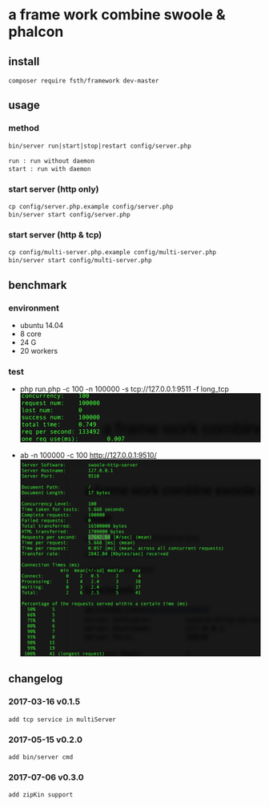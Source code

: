 # a frame work combine swoole & phalcon

## install
```
composer require fsth/framework dev-master
```

## usage

### method
```
bin/server run|start|stop|restart config/server.php
```
```
run : run without daemon
start : run with daemon
```

### start server (http only)
```
cp config/server.php.example config/server.php
bin/server start config/server.php 
```

### start server (http & tcp)
```
cp config/multi-server.php.example config/multi-server.php
bin/server start config/multi-server.php
```

## benchmark

### environment
* ubuntu 14.04
* 8 core 
* 24 G
* 20 workers

### test

* php run.php -c 100 -n 100000 -s tcp://127.0.0.1:9511 -f long_tcp
![](doc/tcp-benchmark.png)

* ab -n 100000 -c 100 http://127.0.0.1:9510/
![](doc/http-benchmark.png)

## changelog 

### 2017-03-16 v0.1.5
```
add tcp service in multiServer
```

### 2017-05-15 v0.2.0
```
add bin/server cmd
```

### 2017-07-06 v0.3.0
```
add zipKin support
```